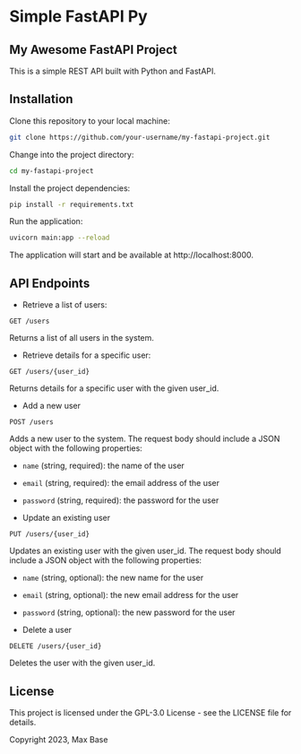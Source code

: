 # Simple FastAPI Py

## My Awesome FastAPI Project

This is a simple REST API built with Python and FastAPI.

## Installation

Clone this repository to your local machine:
```bash
git clone https://github.com/your-username/my-fastapi-project.git
```
Change into the project directory:
```bash
cd my-fastapi-project
```

Install the project dependencies:
```bash
pip install -r requirements.txt
```

Run the application:
```bash
uvicorn main:app --reload
```

The application will start and be available at http://localhost:8000.

## API Endpoints

- Retrieve a list of users:

```http
GET /users
```

Returns a list of all users in the system.

- Retrieve details for a specific user:

```http
GET /users/{user_id}
```
Returns details for a specific user with the given user_id.

- Add a new user

```http
POST /users
```

Adds a new user to the system. The request body should include a JSON object with the following properties:

  - `name` (string, required): the name of the user
  - `email` (string, required): the email address of the user
  - `password` (string, required): the password for the user

- Update an existing user
```http
PUT /users/{user_id}
```

Updates an existing user with the given user_id. The request body should include a JSON object with the following properties:

  -  `name` (string, optional): the new name for the user
  -  `email` (string, optional): the new email address for the user
  -  `password` (string, optional): the new password for the user

- Delete a user

```http
DELETE /users/{user_id}
```

Deletes the user with the given user_id.

## License

This project is licensed under the GPL-3.0 License - see the LICENSE file for details.

Copyright 2023, Max Base
